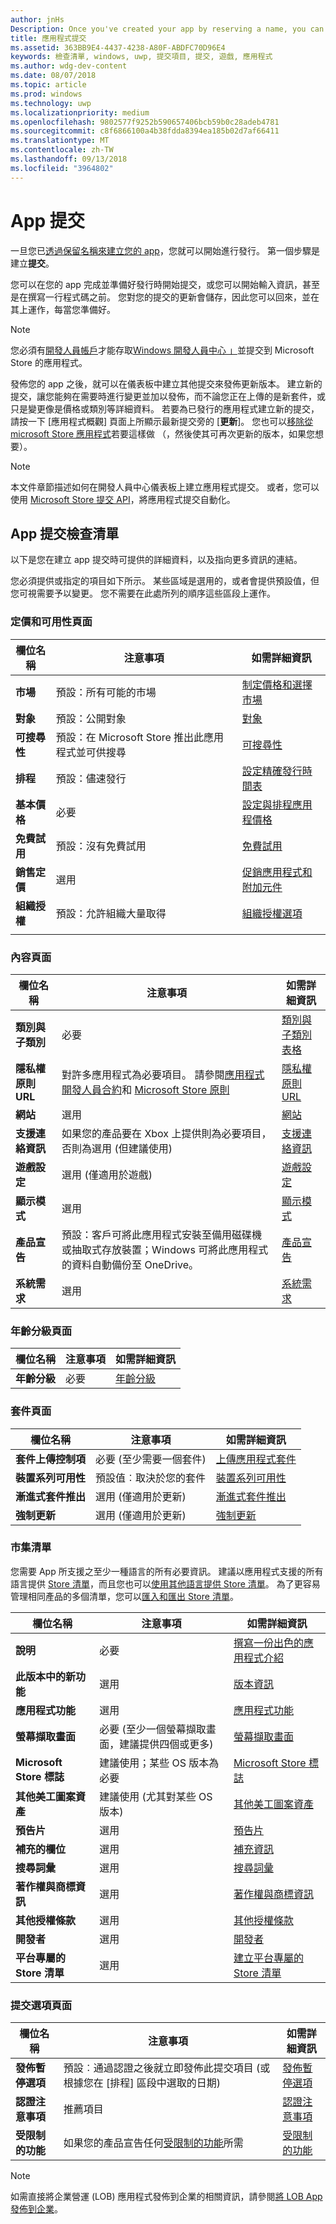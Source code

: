 ```yaml
---
author: jnHs
Description: Once you've created your app by reserving a name, you can start working on getting it published. The first step is to create a submission.
title: 應用程式提交
ms.assetid: 363BB9E4-4437-4238-A80F-ABDFC70D96E4
keywords: 檢查清單, windows, uwp, 提交項目, 提交, 遊戲, 應用程式
ms.author: wdg-dev-content
ms.date: 08/07/2018
ms.topic: article
ms.prod: windows
ms.technology: uwp
ms.localizationpriority: medium
ms.openlocfilehash: 9802577f9252b590657406bcb59b0c28adeb4781
ms.sourcegitcommit: c8f6866100a4b38fdda8394ea185b02d7af66411
ms.translationtype: MT
ms.contentlocale: zh-TW
ms.lasthandoff: 09/13/2018
ms.locfileid: "3964802"
---
```

# <a name="app-submissions"></a>App 提交


一旦您已[透過保留名稱來建立您的 app](create-your-app-by-reserving-a-name.md)，您就可以開始進行發行。 第一個步驟是建立**提交**。

您可以在您的 app 完成並準備好發行時開始提交，或您可以開始輸入資訊，甚至是在撰寫一行程式碼之前。 您對您的提交的更新會儲存，因此您可以回來，並在其上運作，每當您準備好。

> [!NOTE]
> 您必須有[開發人員帳戶](http://go.microsoft.com/fwlink/p/?LinkId=615100)才能存取[Windows 開發人員中心 」](https://partner.microsoft.com/dashboard)並提交到 Microsoft Store 的應用程式。

發佈您的 app 之後，就可以在儀表板中建立其他提交來發佈更新版本。 建立新的提交，讓您能夠在需要時進行變更並加以發佈，而不論您正在上傳的是新套件，或只是變更像是價格或類別等詳細資料。 若要為已發行的應用程式建立新的提交，請按一下 [應用程式概觀] 頁面上所顯示最新提交旁的 [**更新**]。 您也可以[移除從 microsoft Store 應用程式](guidance-for-app-package-management.md#removing-an-app-from-the-store)若要這樣做 （，然後使其可再次更新的版本，如果您想要）。

> [!NOTE]
> 本文件章節描述如何在開發人員中心儀表板上建立應用程式提交。 或者，您可以使用 [Microsoft Store 提交 API](../monetize/create-and-manage-submissions-using-windows-store-services.md)，將應用程式提交自動化。

## <a name="app-submission-checklist"></a>App 提交檢查清單

以下是您在建立 app 提交時可提供的詳細資料，以及指向更多資訊的連結。

您必須提供或指定的項目如下所示。 某些區域是選用的，或者會提供預設值，但您可視需要予以變更。 您不需要在此處所列的順序這些區段上運作。

### <a name="pricing-and-availability-page"></a>定價和可用性頁面
| 欄位名稱                    | 注意事項                                       | 如需詳細資訊                                                             |
|-------------------------------|---------------------------------------------|---------------------------------------------------------------------------|
| **市場**                   | 預設：所有可能的市場  | [制定價格和選擇市場](define-pricing-and-market-selection.md)         |
| **對象**                | 預設：公開對象 | [對象](choose-visibility-options.md#audience) |
| **可搜尋性**                | 預設：在 Microsoft Store 推出此應用程式並可供搜尋 | [可搜尋性](choose-visibility-options.md#discoverability) |
| **排程**                  | 預設：儘速發行        | [設定精確發行時間表](configure-precise-release-scheduling.md) |
| **基本價格**                | 必要                                    | [設定與排程應用程價格](set-and-schedule-app-pricing.md)              |
| **免費試用**                | 預設：沒有免費試用                      | [免費試用](set-app-pricing-and-availability.md#free-trial)              |
| **銷售定價**              | 選用                                    | [促銷應用程式和附加元件](put-apps-and-add-ons-on-sale.md)           |
| **組織授權**    | 預設：允許組織大量取得 | [組織授權選項](organizational-licensing.md)        |
      |


### <a name="properties-page"></a>內容頁面

| 欄位名稱                    | 注意事項                                       | 如需詳細資訊                                                             |
|-------------------------------|---------------------------------------------|---------------------------------------------------------------------------|
| **類別與子類別**  | 必要                                    | [類別與子類別表格](category-and-subcategory-table.md)       |
| **隱私權原則 URL**            | 對許多應用程式為必要項目。 請參閱[應用程式開發人員合約](https://docs.microsoft.com/legal/windows/agreements/app-developer-agreement)和 [Microsoft Store 原則](https://docs.microsoft.com/en-us/legal/windows/agreements/store-policies#105-personal-information) | [隱私權原則 URL](enter-app-properties.md#privacy-policy-url)        |
| **網站**                   | 選用                                    | [網站](enter-app-properties.md#website)                   |
| **支援連絡資訊**      | 如果您的產品要在 Xbox 上提供則為必要項目，否則為選用 (但建議使用)                                   | [支援連絡資訊](enter-app-properties.md#support-contact-info)              |
| **遊戲設定**             | 選用 (僅適用於遊戲)         | [遊戲設定](enter-app-properties.md#game-settings) |
| **顯示模式**             | 選用                   | [顯示模式](enter-app-properties.md#display-mode) |
| **產品宣告**          | 預設：客戶可將此應用程式安裝至備用磁碟機或抽取式存放裝置；Windows 可將此應用程式的資料自動備份至 OneDrive。 | [產品宣告](app-declarations.md) |
| **系統需求**      | 選用                                    | [系統需求](enter-app-properties.md#system-requirements)      |

<span/>

### <a name="age-ratings-page"></a>年齡分級頁面

| 欄位名稱                    | 注意事項                                       | 如需詳細資訊                          |
|-------------------------------|---------------------------------------------|----------------------------------------|
| **年齡分級**               | 必要                                    | [年齡分級](age-ratings.md)          |

<span/>

### <a name="packages-page"></a>套件頁面

| 欄位名稱                    | 注意事項                                  | 如需詳細資訊                          |
|-------------------------------|----------------------------------------|----------------------------------------|
| **套件上傳控制項**    | 必要 (至少需要一個套件)        | [上傳應用程式套件](upload-app-packages.md) |
| **裝置系列可用性** | 預設值︰取決於您的套件       | [裝置系列可用性](device-family-availability.md) |
| **漸進式套件推出**   | 選用 (僅適用於更新)            | [漸進式套件推出](gradual-package-rollout.md) |
| **強制更新**          | 選用 (僅適用於更新)            | [強制更新](upload-app-packages.md#mandatory-update)


### <a name="store-listings"></a>市集清單

您需要 App 所支援之至少一種語言的所有必要資訊。 建議以應用程式支援的所有語言提供 [Store 清單](create-app-store-listings.md)，而且您也可以[使用其他語言提供 Store 清單](create-app-store-listings.md#store-listing-languages)。 為了更容易管理相同產品的多個清單，您可以[匯入和匯出 Store 清單](import-and-export-store-listings.md)。

| 欄位名稱                    | 注意事項                                       | 如需詳細資訊                                                     |
|-------------------------------|---------------------------------------------|-------------------------------------------------------------------|
| **說明**               | 必要                                    | [撰寫一份出色的應用程式介紹](write-a-great-app-description.md) |
| **此版本中的新功能**   | 選用                                 | [版本資訊](create-app-store-listings.md#whats-new-in-this-version)       |
| **應用程式功能**              | 選用                                    | [應用程式功能](create-app-store-listings.md#app-features)         |
| **螢幕擷取畫面**               | 必要 (至少一個螢幕擷取畫面，建議提供四個或更多)          | [螢幕擷取畫面](app-screenshots-and-images.md#screenshots)          |
| **Microsoft Store 標誌**               | 建議使用；某些 OS 版本為必要 | [Microsoft Store 標誌](app-screenshots-and-images.md#store-logos)             |
| **其他美工圖案資產**     | 建議使用 (尤其對某些 OS 版本)         | [其他美工圖案資產](app-screenshots-and-images.md#additional-art-assets) |
| **預告片**                  | 選用                                    | [預告片](app-screenshots-and-images.md#trailers)                | 
| **補充的欄位**  | 選用                                    | [補充資訊](create-app-store-listings.md#supplemental-fields) 
| **搜尋詞彙**              | 選用                                    | [搜尋詞彙](create-app-store-listings.md#search-terms)         |
| **著作權與商標資訊** | 選用                                 | [著作權與商標資訊](create-app-store-listings.md#copyright-and-trademark-info) |
| **其他授權條款**  | 選用                                    | [其他授權條款](create-app-store-listings.md#additional-license-terms) |
| **開發者**              | 選用                                    | [開發者](create-app-store-listings.md#developed-by)                   |
| **平台專屬的 Store 清單** | 選用                               | [建立平台專屬的 Store 清單](create-platform-specific-store-listings.md)  |

<span/>

### <a name="submission-options-page"></a>提交選項頁面

| 欄位名稱                    | 注意事項                                       | 如需詳細資訊                                                     |
|-------------------------------|---------------------------------------------|-------------------------------------------------------------------|
| **發佈暫停選項**     | 預設︰通過認證之後就立即發佈此提交項目 (或根據您在 \[排程\] 區段中選取的日期)      | [發佈暫停選項](manage-submission-options.md#publishing-hold-options)    
| **認證注意事項**     | 推薦項目          | [認證注意事項](notes-for-certification.md)             |
| **受限制的功能**     | 如果您的產品宣告任何[受限制的功能](../packaging/app-capability-declarations.md#restricted-capabilities)所需    | [受限制的功能](manage-submission-options.md#publishing-hold-options)       

<span/>

> [!NOTE]
> 如需直接將企業營運 (LOB) 應用程式發佈到企業的相關資訊，請參閱[將 LOB App 發佈到企業](distribute-lob-apps-to-enterprises.md)。
